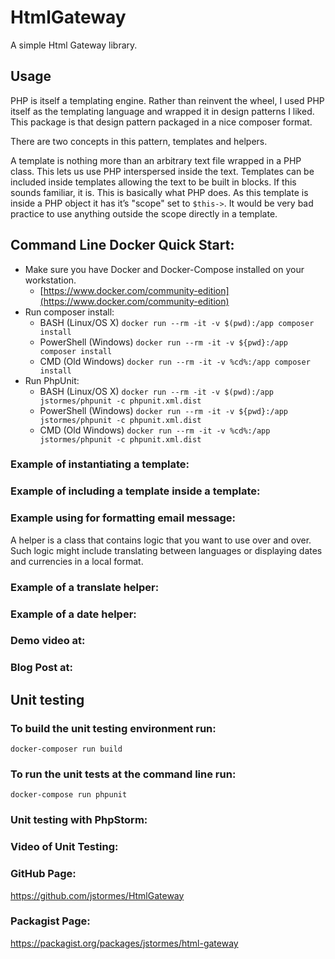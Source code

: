 # HtmlGateway
A simple Html Gateway library.

## Usage

  PHP is itself a templating engine.  Rather than reinvent the wheel, I used PHP itself as the templating language and
wrapped it in design patterns I liked.  This package is that design pattern packaged in a nice composer format.

  There are two concepts in this pattern, templates and helpers.  

  A template is nothing more than an arbitrary text file wrapped in a PHP class.  This lets us use PHP interspersed
inside the text.  Templates can be included inside templates allowing the text to be built in blocks.  If this sounds
familiar, it is.  This is basically what PHP does.  As this template is inside a PHP object it has it’s "scope"
set to `$this->`.  It would be very bad practice to use anything outside the scope directly in a template.

## Command Line Docker Quick Start:

* Make sure you have Docker and Docker-Compose installed on your workstation.
    * [https://www.docker.com/community-edition](https://www.docker.com/community-edition)
* Run composer install:
    * BASH (Linux/OS X)    `docker run --rm -it -v $(pwd):/app composer install`
    * PowerShell (Windows) `docker run --rm -it -v ${pwd}:/app composer install`
    * CMD (Old Windows)    `docker run --rm -it -v %cd%:/app composer install`
* Run PhpUnit:
    * BASH (Linux/OS X)    `docker run --rm -it -v $(pwd):/app jstormes/phpunit -c phpunit.xml.dist`
    * PowerShell (Windows) `docker run --rm -it -v ${pwd}:/app jstormes/phpunit -c phpunit.xml.dist`
    * CMD (Old Windows)    `docker run --rm -it -v %cd%:/app jstormes/phpunit -c phpunit.xml.dist`

### Example of instantiating a template:

### Example of including a template inside a template:

### Example using for formatting email message:

  A helper is a class that contains logic that you want to use over and over.  Such logic might include translating
between languages or displaying dates and currencies in a local format.

### Example of a translate helper:

### Example of a date helper:

### Demo video at:

### Blog Post at:


## Unit testing

### To build the unit testing environment run:

`docker-composer run build`

### To run the unit tests at the command line run:

`docker-compose run phpunit`

### Unit testing with PhpStorm:


### Video of Unit Testing:


### GitHub Page:
https://github.com/jstormes/HtmlGateway

### Packagist Page:
https://packagist.org/packages/jstormes/html-gateway



